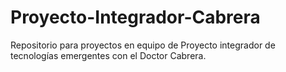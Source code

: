 # Proyecto-Integrador-Cabrera
Repositorio para proyectos en equipo de Proyecto integrador de tecnologías emergentes con el Doctor Cabrera.
